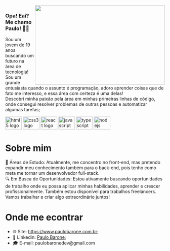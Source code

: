 <img src="https://user-images.githubusercontent.com/98724682/179137161-fa6a248e-4517-4da6-804d-5644e629b821.svg" width="410px" height="250px" align="right">

### Opa! Eaí? Me chamo Paulo! 👋😎

Sou um jovem de 19 anos buscando um futuro na área de tecnologia! </br>
Sou um grande entusiasta quando o assunto é programação, adoro aprender coisas que de fato me interesso, e essa área com certeza é uma delas! </br>
Descobri minha paixão pela área em minhas primeiras linhas de código, onde consegui resolver problemas de outras pessoas e automatizar algumas tarefas;

<div style: display: flex; gap: 32px>
  <img src="https://cdn.jsdelivr.net/gh/devicons/devicon/icons/html5/html5-original.svg" width="52" height="40" alt="html5 logo"  />
  <img src="https://cdn.jsdelivr.net/gh/devicons/devicon/icons/css3/css3-original.svg" width="52" height="40" alt="css3 logo"  />
  <img src="https://cdn.jsdelivr.net/gh/devicons/devicon/icons/react/react-original.svg" width="52" height="40" alt="react logo" />
  <img src="https://cdn.jsdelivr.net/gh/devicons/devicon/icons/javascript/javascript-original.svg" width="52" height="40" alt="javascript logo" />
  <img src="https://cdn.jsdelivr.net/gh/devicons/devicon/icons/typescript/typescript-plain.svg" width="52" height="40" alt="typescript logo" />
  <img src="https://cdn.jsdelivr.net/gh/devicons/devicon/icons/nodejs/nodejs-original.svg" width="52" height="40" alt="nodejs logo" />
</div>

# Sobre mim

<div style: display: flex; flex-direction: column; gap: 32px>
  <div>📖 Áreas de Estudo: Atualmente, me concentro no front-end, mas pretendo expandir meu conhecimento também para o back-end, pois tenho como meta me tornar um desenvolvedor full-stack.</div>
  <div>🔍 Em Busca de Oportunidades: Estou ativamente buscando oportunidades de trabalho onde eu possa aplicar minhas habilidades, aprender e crescer profissionalmente. Também estou disponível para trabalhos freelancers. Vamos trabalhar e criar algo extraordinário juntos!</div>
</div>

# Onde me econtrar

<ul>
  <li>🌐 Site: <a href="https://www.paulobarone.com.br">https://www.paulobarone.com.br</a>;</li>
  <li>📄 Linkedin: <a href="https://www.linkedin.com/in/paulobarone/">Paulo Barone</a>;</li>
  <li>‍🎓 E-mail: paulobaronedev@gmail.com</li>
</ul>
